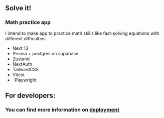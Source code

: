 ## Solve it!

### Math practice app

I intend to make app to practice math skills like fast-solving equations with different difficulties

- Next 13
- Prisma + postgres on supabase
- Zustand
- NextAuth
- TailwindCSS
- Vitest
- -Playwright

## For developers:
### You can find more information on [deployment](https://solve-it-one.vercel.app/develop)